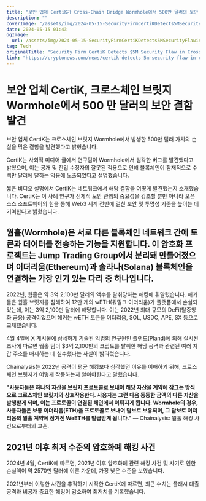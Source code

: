 ```yaml
---
title: "보안 업체 CertiK가 Cross-Chain Bridge Wormhole에서 500만 달러의 보안 결함을 발견했습니다"
description: ""
coverImage: "/assets/img/2024-05-15-SecurityFirmCertiKDetects5MSecurityFlawinCross-ChainBridgeWormhole_thumbnail.png"
date: 2024-05-15 01:43
ogImage: 
  url: /assets/img/2024-05-15-SecurityFirmCertiKDetects5MSecurityFlawinCross-ChainBridgeWormhole_thumbnail.png
tag: Tech
originalTitle: "Security Firm CertiK Detects $5M Security Flaw in Cross-Chain Bridge Wormhole"
link: "https://cryptonews.com/news/certik-detects-5m-security-flaw-in-cross-chain-bridge-wormhole.htm"
---
```



# 보안 업체 CertiK, 크로스체인 브릿지 Wormhole에서 500 만 달러의 보안 결함 발견

보안 업체 CertiK는 크로스체인 브릿지 Wormhole에서 발생한 500만 달러 가치의 손실을 막은 결함을 발견했다고 밝혔습니다.

CertiK는 사회적 미디어 글에서 연구팀이 Wormhole에서 심각한 버그를 발견했다고 밝혔으며, 이는 공개 및 진입 수정자의 잘못된 적용으로 인해 블록체인이 잠재적으로 수백만 달러에 달하는 악용에 노출되었다고 설명했습니다.

짧은 비디오 설명에서 CertiK는 네트워크에서 해당 결함을 어떻게 발견했는지 소개했습니다. CertiK는 이 사례 연구가 선제적 보안 관행의 중요성을 강조할 뿐만 아니라 오픈 소스 소프트웨어의 힘을 통해 Web3 세계 전반에 걸친 보안 및 투명성 기준을 높이는 데 기여한다고 밝혔습니다.



## 웜홀(Wormhole)은 서로 다른 블록체인 네트워크 간에 토큰과 데이터를 전송하는 기능을 지원합니다. 이 암호화 프로젝트는 Jump Trading Group에서 분리돼 만들어졌으며 이더리움(Ethereum)과 솔라나(Solana) 블록체인을 연결하는 가장 인기 있는 다리 중 하나입니다.

2022년, 웜홀은 약 3억 2,100만 달러의 액수를 탈취당하는 해킹에 휘말렸습니다. 해커들은 웜홀 브릿지를 침해하여 12만 개의 wETH(워밀크 이더리움)가 플랫폼에서 손실되었는데, 이는 3억 2,100만 달러에 해당합니다. 이는 2022년 최대 규모의 DeFi(탈중앙화 금융) 공격이었으며 해커는 wETH 토큰을 이더리움, SOL, USDC, APE, SX 등으로 교체했습니다.

4월 4일에 X 게시물에 상세하게 기술된 익명의 연구원인 플랜드(Pland)에 의해 실시된 조사에 따르면 웜홀 팀이 $3억 2,100만의 크립토를 탈취한 해당 공격과 관련된 여러 지갑 주소를 배제하는 데 실수했다는 사실이 밝혀졌습니다.



Chainalysis는 2022년 공격이 평균 해킹보다 심각했던 이유를 이해하기 위해, 크로스체인 브릿지가 어떻게 작동하는지 알아야한다고 말했습니다.

**"사용자들은 하나의 자산을 브릿지 프로토콜로 보내어 해당 자산을 계약에 잠그는 방식으로 크로스체인 브릿지와 상호작용한다. 사용자는  그런 다음 동등한 금액의 다른 자산을 발행받게 되며, 이는 프로토콜이 연결된 체인에서 이뤄지게 됩니다. Wormhole의 경우, 사용자들은 보통 이더리움(ETH)을 프로토콜로 보내어 담보로 보유되며, 그 담보로 이더리움의 웜홀 계약에 잠겨진 WeETH를 발급받게 됩니다."** — Chainalysis: 웜홀 해킹 사건으로부터의 교훈.

## 2021년 이후 최저 수준의 암호화폐 해킹 사건

2024년 4월, CertiK에 따르면, 2021년 이후 암호화폐 관련 해킹 사건 및 사기로 인한 손실액이 약 2570만 달러에 이른 가운데, 가장 낮은 수준을 보였습니다.



2021년부터 이렇한 사건을 추적하기 시작한 CertiK에 따르면, 최근 수치는 플래시 대출 공격과 비공개 중요한 해킹이 감소하여 최저치를 기록했습니다.